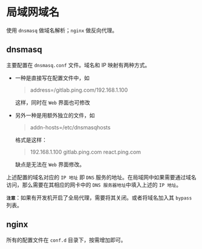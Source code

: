 # 局域网域名

使用 `dnsmasq` 做域名解析；`nginx` 做反向代理。

## dnsmasq

主要配置在 `dnsmasq.conf` 文件。域名和 IP 映射有两种方式。

- 一种是直接写在配置文件中，如
  > address=/gitlab.ping.com/192.168.1.100

  这样，同时在 `Web` 界面也可修改
- 另外一种是用额外独立的文件，如
  > addn-hosts=/etc/dnsmasqhosts

  格式是这样：
  > 192.168.1.100 gitlab.ping.com react.ping.com

  缺点是无法在 `Web` 界面修改。

上述配置的域名对应的 `IP 地址` 即 `DNS` 服务的地址。在局域网中如果需要通过域名访问，那么需要在其相应的网卡中的 `DNS 服务器地址`中填入上述的 `IP 地址`。

__`注意`__：如果有开发机开启了全局代理，需要将其关闭。或者将域名加入其 `bypass` 列表。


## nginx

所有的配置文件在 `conf.d` 目录下，按需增加即可。
